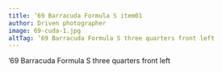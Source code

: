 ```yaml
---
title: ’69 Barracuda Formula S item01
author: Driven photographer
image: 69-cuda-1.jpg
altTag: ’69 Barracuda Formula S three quarters front left
---
```


’69 Barracuda Formula S three quarters front left